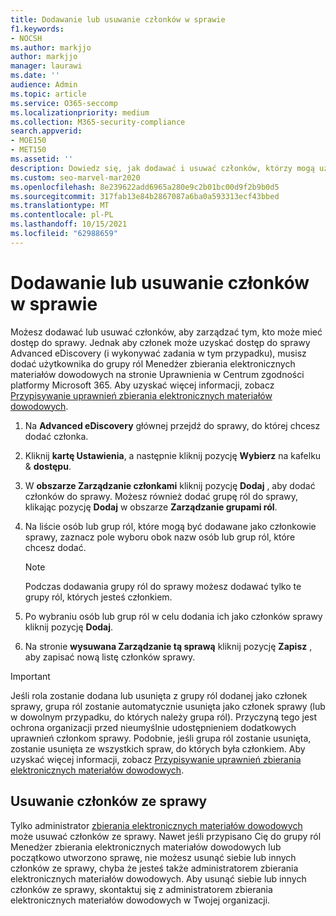 ```yaml
---
title: Dodawanie lub usuwanie członków w sprawie
f1.keywords:
- NOCSH
ms.author: markjjo
author: markjjo
manager: laurawi
ms.date: ''
audience: Admin
ms.topic: article
ms.service: O365-seccomp
ms.localizationpriority: medium
ms.collection: M365-security-compliance
search.appverid:
- MOE150
- MET150
ms.assetid: ''
description: Dowiedz się, jak dodawać i usuwać członków, którzy mogą uzyskać dostęp do sprawy, podczas zarządzania Advanced eDiscovery przypadku.
ms.custom: seo-marvel-mar2020
ms.openlocfilehash: 8e239622add6965a280e9c2b01bc00d9f2b9b0d5
ms.sourcegitcommit: 317fab13e84b2867087a6ba0a593313ecf43bbed
ms.translationtype: MT
ms.contentlocale: pl-PL
ms.lasthandoff: 10/15/2021
ms.locfileid: "62988659"
---
```

# <a name="add-or-remove-members-from-a-case"></a>Dodawanie lub usuwanie członków w sprawie

Możesz dodawać lub usuwać członków, aby zarządzać tym, kto może mieć dostęp do sprawy. Jednak aby członek może uzyskać dostęp do sprawy Advanced eDiscovery (i wykonywać zadania w tym przypadku), musisz dodać użytkownika do grupy ról Menedżer zbierania elektronicznych materiałów dowodowych na stronie Uprawnienia w Centrum zgodności platformy Microsoft 365. Aby uzyskać więcej informacji, zobacz [Przypisywanie uprawnień zbierania elektronicznych materiałów dowodowych](./assign-ediscovery-permissions.md).

1. Na **Advanced eDiscovery** głównej przejdź do sprawy, do której chcesz dodać członka.

2. Kliknij **kartę Ustawienia**, a następnie kliknij pozycję **Wybierz** na kafelku & **dostępu**.

3. W **obszarze Zarządzanie członkami** kliknij pozycję **Dodaj** , aby dodać członków do sprawy. Możesz również dodać grupę ról do sprawy, klikając pozycję  **Dodaj** w obszarze **Zarządzanie grupami ról**.

4. Na liście osób lub grup ról, które mogą być dodawane jako członkowie sprawy, zaznacz pole wyboru obok nazw osób lub grup ról, które chcesz dodać.

   > [!NOTE]
   > Podczas dodawania grupy ról do sprawy możesz dodawać tylko te grupy ról, których jesteś członkiem.

5. Po wybraniu osób lub grup ról w celu dodania ich jako członków sprawy kliknij pozycję **Dodaj**.

6. Na stronie **wysuwana Zarządzanie tą sprawą** kliknij pozycję **Zapisz** , aby zapisać nową listę członków sprawy.

> [!IMPORTANT]
> Jeśli rola zostanie dodana lub usunięta z grupy ról dodanej jako członek sprawy, grupa ról zostanie automatycznie usunięta jako członek sprawy (lub w dowolnym przypadku, do których należy grupa ról). Przyczyną tego jest ochrona organizacji przed nieumyślnie udostępnieniem dodatkowych uprawnień członkom sprawy. Podobnie, jeśli grupa ról zostanie usunięta, zostanie usunięta ze wszystkich spraw, do których była członkiem. Aby uzyskać więcej informacji, zobacz [Przypisywanie uprawnień zbierania elektronicznych materiałów dowodowych](assign-ediscovery-permissions.md#adding-role-groups-as-members-of-ediscovery-cases).

## <a name="removing-members-from-a-case"></a>Usuwanie członków ze sprawy

Tylko administrator [zbierania elektronicznych materiałów dowodowych](assign-ediscovery-permissions.md) może usuwać członków ze sprawy. Nawet jeśli przypisano Cię do grupy ról Menedżer zbierania elektronicznych materiałów dowodowych lub początkowo utworzono sprawę, nie możesz usunąć siebie lub innych członków ze sprawy, chyba że jesteś także administratorem zbierania elektronicznych materiałów dowodowych. Aby usunąć siebie lub innych członków ze sprawy, skontaktuj się z administratorem zbierania elektronicznych materiałów dowodowych w Twojej organizacji.
